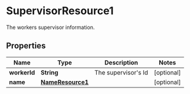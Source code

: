 

# SupervisorResource1

The workers supervisor information.

## Properties

| Name | Type | Description | Notes |
|------------ | ------------- | ------------- | -------------|
|**workerId** | **String** | The supervisor&#39;s Id |  [optional] |
|**name** | [**NameResource1**](NameResource1.md) |  |  [optional] |




